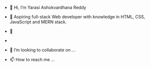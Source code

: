 - 👋 Hi, I’m Yarasi Ashokvardhana Reddy

 - 🌱 Aspiring full-stack Web developer with knowledge in
HTML, CSS, JavaScript and MERN stack.

- 👀 
- 
- 💞️ I’m looking to collaborate on ...
- 📫 How to reach me ...

<!---
AshokvardhanaReddy/AshokvardhanaReddy is a ✨ special ✨ repository because its `README.md` (this file) appears on your GitHub profile.
You can click the Preview link to take a look at your changes.
--->
